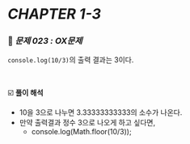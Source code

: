 # _CHAPTER 1-3_

###  :pencil: ​_문제 023 :  OX문제_

`console.log(10/3)`의 출력 결과는 3이다.

<br>

:ballot_box_with_check: **풀이 해석**

- 10을 3으로 나누면 3.33333333333의 소수가 나온다.
- 만약 출력결과 정수 3으로 나오게 하고 싶다면,
  - console.log(Math.floor(10/3));